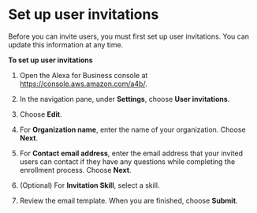 # Set up user invitations<a name="enroll-users"></a>

Before you can invite users, you must first set up user invitations\. You can update this information at any time\.

**To set up user invitations**

1. Open the Alexa for Business console at [https://console\.aws\.amazon\.com/a4b/](https://console.aws.amazon.com/a4b/)\.

1. In the navigation pane, under **Settings**, choose **User invitations**\.

1. Choose **Edit**\.

1. For **Organization name**, enter the name of your organization\. Choose **Next**\.

1. For **Contact email address**, enter the email address that your invited users can contact if they have any questions while completing the enrollment process\. Choose **Next**\.

1. \(Optional\) For **Invitation Skill**, select a skill\.

1. Review the email template\. When you are finished, choose **Submit**\.